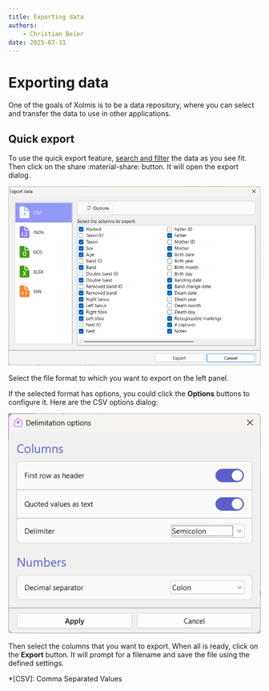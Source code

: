 ```yaml
---
title: Exporting data
authors:
    - Christian Beier
date: 2025-07-31
---
```

# Exporting data

One of the goals of Xolmis is to be a data repository, where you can select and transfer the data to use in other applications.

## Quick export

To use the quick export feature, [search and filter](search-and-filtering-data.md) the data as you see fit. Then click on the share :material-share: button. It will open the export dialog.

![Export dialog](img/export-dialog.png)

Select the file format to which you want to export on the left panel.

If the selected format has options, you could click the **Options** buttons to configure it. Here are the CSV options dialog:

![CSV options dialog](img/csv-options-dialog.png)

Then select the columns that you want to export. When all is ready, click on the **Export** button. It will prompt for a filename and save the file using the defined settings.

*[CSV]: Comma Separated Values